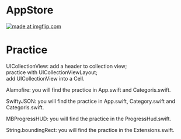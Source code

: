 # AppStore
<a href="https://imgflip.com/gif/1keubn"><img src="https://i.imgflip.com/1keubn.gif" title="made at imgflip.com"/></a>

# Practice
UICollectionView: add a header to collection view;<br>
                  practice with UICollectionViewLayout;<br>
                  add UICollectionView into a Cell.
                  
Alamofire: you will find the practice in App.swift and Categoris.swift.

SwiftyJSON: you will find the practice in App.swift, Category.swift and Categoris.swift.

MBProgressHUD: you will find the practice in the ProgressHud.swift.

String.boundingRect: you will find the practice in the Extensions.swift.
